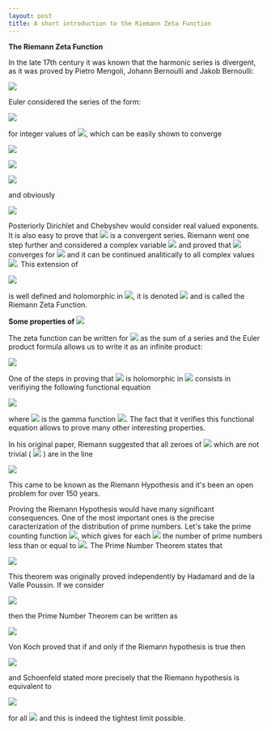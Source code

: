 ```yaml
---
layout: post
title: A short introduction to the Riemann Zeta Function
---
```


<p>
  <strong>The Riemann Zeta Function</strong>
</p>

<p>
  In the late 17th century it was known that the harmonic series is divergent, as it was proved by Pietro Mengoli, Johann Bernoulli and
Jakob Bernoulli:
</p>

<p>
  <img src="https://chart.googleapis.com/chart?cht=tx&chl=\sum_{n%3D1}^{\infty}\frac{1}{n}%3D1%2B\frac{1}{2}%2B\frac{1}{3}%2B\frac{1}{4}%2B\ldots" />
</p>

<p>
Euler considered the series of the form:
</p>

<p>
  <img src="https://chart.googleapis.com/chart?cht=tx&chl=\sum_{n%3D1}^{\infty}\frac{1}{n^{k}}" />
</p>

<p>
for integer values of <img class="inline" src="https://chart.googleapis.com/chart?cht=tx&chl=k%3E1" />, which can
be easily shown to converge
</p>

<p>
  <img src="https://chart.googleapis.com/chart?cht=tx&chl=n\left(n%2B1\right)%3Dn^{2}%2Bn%3C2n^{2}\Rightarrow\frac{2}{n\left(n%2B1\right)}%3E\frac{1}{n^{2}}" />
</p>

<p>
  <img src="https://chart.googleapis.com/chart?cht=tx&chl=\sum_{n%3D1}^{\infty}\frac{1}{n^{2}}%3C\sum_{n%3D1}^{\infty}\frac{2}{n\left(n%2B1\right)}%3D2\sum_{n%3D1}^{\infty}\left(\frac{1}{n}-\frac{1}{n%2B1}\right)%3D" />
</p>

<p>
  <img src="https://chart.googleapis.com/chart?cht=tx&chl=2\left[1%2B\left(\frac{1}{2}-\frac{1}{2}\right)%2B\left(\frac{1}{3}-\frac{1}{3}\right)%2B\sum_{n%3D4}^{\infty}\left(\frac{1}{n}-\frac{1}{n}\right)\right]%3D2" />
</p>

<p>
and obviously
</p>

<p>
  <img src="https://chart.googleapis.com/chart?cht=tx&chl=\forall%20n\geq1,\forall%20k\geq2,n^{k}\geq%20n^{2}\Rightarrow\frac{1}{n^{k}}\leq\frac{1}{n^{2}}" />
</p>

<p>
Posteriorly Dirichlet and Chebyshev would consider real valued exponents.
It is also easy to prove that
<img class="inline" src="https://chart.googleapis.com/chart?cht=tx&chl=\forall%20s\in\mathbb{R},s%3E1\,\sum_{n%3D1}^{\infty}\frac{1}{n^{s}}" />
is a convergent series.
Riemann went one step further and considered a complex variable
<img class="inline" src="https://chart.googleapis.com/chart?cht=tx&chl=s" />
and proved that
<img class="inline" src="https://chart.googleapis.com/chart?cht=tx&chl=\sum_{n%3D1}^{\infty}\frac{1}{n^{s}}" />
converges for
<img class="inline" src="https://chart.googleapis.com/chart?cht=tx&chl=Re\left(s\right)%3E1" />
 and it can be continued analitically to all complex values 
<img class="inline" src="https://chart.googleapis.com/chart?cht=tx&chl=s\neq1" />. This extension of
</p>

<p>
  <img src="https://chart.googleapis.com/chart?cht=tx&chl=\sum_{n%3D1}^{\infty}\frac{1}{n^{s}}" />
</p>

<p>
is well defined and holomorphic in
<img class="inline" src="https://chart.googleapis.com/chart?cht=tx&chl=\mathbb{C}\setminus\left\{ %201\right\}" />, it is denoted
<img class="inline" src="https://chart.googleapis.com/chart?cht=tx&chl=\zeta" />
and is called the Riemann Zeta Function.
</p>

<p>
  <strong>Some properties of 
<img class="inline" src="https://chart.googleapis.com/chart?cht=tx&chl=\zeta" />
  </strong>
</p>

<p>
The zeta function can be written for
<img class="inline" src="https://chart.googleapis.com/chart?cht=tx&chl=Re\left(s\right)%3E1" />
as the sum of a series and the Euler product formula allows us to write
it as an infinite product:
</p>

<p>
  <img src="https://chart.googleapis.com/chart?cht=tx&chl=\sum_{n%3D1}^{\infty}\frac{1}{n^{s}}%3D\prod_{p\,%20prime}\frac{1}{1-p^{-s}}" />
</p>

<p>
One of the steps in proving that
<img class="inline" src="https://chart.googleapis.com/chart?cht=tx&chl=\zeta" />
is holomorphic in
<img class="inline" src="https://chart.googleapis.com/chart?cht=tx&chl=\mathbb{C}\setminus\left\{ %201\right\}" />
consists in verifiying the following functional equation
</p>

<p>
  <img src="https://chart.googleapis.com/chart?cht=tx&chl=\zeta\left(s\right)%3D2\left(s\pi\right)^{s-1}sin\left(\frac{\pi%20s}{2}\right)\Gamma\left(1-s\right)\zeta\left(1-s\right)\" />
</p>

<p>
where
<img class="inline" src="https://chart.googleapis.com/chart?cht=tx&chl=\Gamma" />
is the gamma function
<img class="inline" src="https://chart.googleapis.com/chart?cht=tx&chl=\Gamma\left(z\right)%3D\int_{0}^{\infty}t^{z-1}e^{-t}dt" />.
The fact that it verifies this functional equation allows to prove
many other interesting properties.
</p>

<p>
In his original paper, Riemann suggested that all zeroes of
<img class="inline" src="https://chart.googleapis.com/chart?cht=tx&chl=\zeta" />
which are not trivial (
<img class="inline" src="https://chart.googleapis.com/chart?cht=tx&chl=-2,-4,\ldots" />
) are in the line
</p>

<p>
  <img src="https://chart.googleapis.com/chart?cht=tx&chl=\left\{ %20z\in\mathbb{C}:Re\left(z\right)%3D\frac{1}{2}\right\}" />
</p>

<p>
This came to be known as the Riemann Hypothesis and it's been an open
problem for over 150 years.
</p>

<p>
Proving the Riemann Hypothesis would have many significant consequences.
One of the most important ones is the precise caracterization of the
distribution of prime numbers. Let's take the prime counting function
<img class="inline" src="https://chart.googleapis.com/chart?cht=tx&chl=\pi\left(x\right)" />, which gives for each
<img class="inline" src="https://chart.googleapis.com/chart?cht=tx&chl=x" />
the number of prime numbers less than or equal to
<img class="inline" src="https://chart.googleapis.com/chart?cht=tx&chl=x" />. The Prime Number Theorem states that
</p>

<p>
  <img src="https://chart.googleapis.com/chart?cht=tx&chl=\pi\left(x\right)\sim\frac{x}{ln\,%20x}" />
</p>

<p>
This theorem was originally proved independently by Hadamard and de la
Valle Poussin. If we consider
</p>

<p>
  <img src="https://chart.googleapis.com/chart?cht=tx&chl=Li\left(x\right)%3D\int_{2}^{x}\frac{1}{ln\,%20t}dt%3Dli\left(x\right)-li\left(2\right)" />
</p>

<p>
then the Prime Number Theorem can be written as
</p>

<p>
  <img src="https://chart.googleapis.com/chart?cht=tx&chl=\pi\left(x\right)\sim%20li\left(x\right)\sim%20Li\left(x\right)" />
</p>

<p>
Von Koch proved that if and only if the Riemann hypothesis is true then
</p>

<p>
  <img src="https://chart.googleapis.com/chart?cht=tx&chl=\pi\left(x\right)%3DLi\left(x\right)%2BO\left(\sqrt{x}ln\,%20x\right)" />
</p>

<p>
and Schoenfeld stated more precisely that the Riemann hypothesis is
equivalent to
</p>

<p>
  <img src="https://chart.googleapis.com/chart?cht=tx&chl=\left|\pi\left(x\right)-li\left(x\right)\right|%3C\frac{\sqrt{x}ln\,%20x}{8\pi}" />
</p>

<p>
for all
<img class="inline" src="https://chart.googleapis.com/chart?cht=tx&chl=x>2657" />
and this is indeed the tightest limit possible.
</p>
